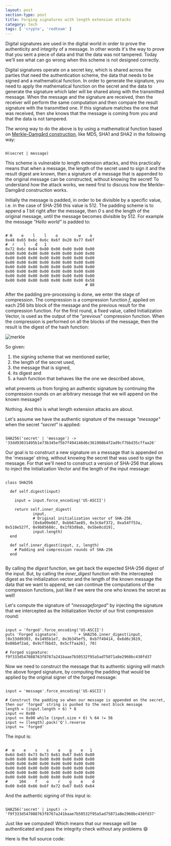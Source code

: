 ```yaml
---
layout: post
section-type: post
title: Forging signatures with length extension attacks
category: tech
tags: [ 'crypto', 'redteam' ]
---
```

Digital signatures are used in the digital world in order to prove the authenticity and integrity of a message.
In other words it's the way to prove that you sent a piece of data and that the data was not tampered.
Today we'll see what can go wrong when this scheme is not designed correctly.

Digital signatures operate on a secret key, which is shared across the parties that need the authentication scheme, the data that needs to be signed and a mathematical function.
In order to generate the signature, you need to apply the mathematical function on the secret and the data to generate the signature which later will be shared along with the transmitted message.
When the message and the signature are received, then the receiver will perform the same computation and then compare the result signature with the transmitted one.
If this signature matches the one that was received, then she knows that the message is coming from you and that the data is not tampered.

The wrong way to do the above is by using a mathematical function based on [Merkle–Damgård construction](https://en.wikipedia.org/wiki/Merkle%E2%80%93Damg%C3%A5rd_construction), like MD5, SHA1 and SHA2 in the following way:

<pre><code data-trim class="bash">
H(secret | message)
</code></pre>

This scheme is vulnerable to length extension attacks, and this practically means that when a message, the length of the secret used to sign it and the result digest are known, then a signature of a message that is appended to the original message can be constructed, without knowing the secret!
To understand how the attack works, we need first to discuss how the Merkle–Damgård construction works.

Initially the message is padded, in order to be divisible by a specific value, i.e. in the case of SHA-256 this value is 512.
The padding scheme is to append a *1* bit right after the message, then *0* s and the length of the original message, until the message becomes divisible by 512.
For example the message *"Hello world"* is padded to:

<pre><code data-trim class="bash">
# H    e    l    l    o         w    o
0x48 0x65 0x6c 0x6c 0x6f 0x20 0x77 0x6f
#  r    l    d   1
0x72 0x6c 0x64 0x80 0x00 0x00 0x00 0x00
0x00 0x00 0x00 0x00 0x00 0x00 0x00 0x00
0x00 0x00 0x00 0x00 0x00 0x00 0x00 0x00
0x00 0x00 0x00 0x00 0x00 0x00 0x00 0x00
0x00 0x00 0x00 0x00 0x00 0x00 0x00 0x00
0x00 0x00 0x00 0x00 0x00 0x00 0x00 0x00
0x00 0x00 0x00 0x00 0x00 0x00 0x00 0x00
0x00 0x00 0x00 0x00 0x00 0x00 0x00 0x58
                                   # 88
</code></pre>

After the padding pre-processing is done, we enter the stage of compression.
The compression is a compression function *f*, applied on each 256 bits block of the message and the previous result for the compression function.
For the first round, a fixed value, called Initialization Vector, is used as the output of the "previous" compression function.
When the compression is performed on all the blocks of the message, then the result is the digest of the hash function:

![merkle](https://upload.wikimedia.org/wikipedia/commons/thumb/e/ed/Merkle-Damgard_hash_big.svg/800px-Merkle-Damgard_hash_big.svg.png)

So given:

 1. the signing scheme that we mentioned earlier,
 2. the length of the secret used,
 3. the message that is signed,
 4. its digest and
 5. a hash function that behaves like the one we described above,

what prevents us from forging an authentic signature by continuing the compression rounds on an arbitrary message that we will append on the known message?

Nothing. And this is what length extension attacks are about.

Let's assume we have the authentic signature of the message *"message"* when the secret *"secret"* is applied:

<pre><code data-trim class="bash">
SHA256('secret' | 'message') -> '33dd93031495b1e73b345ef5b7f494146d6c361908b4f2ad9cf7bbd35cffaa26'
</code></pre>

Our goal is to construct a new signature on a message that is appended on the 'message' string, without knowing the secret that was used to sign the message.
For that we'll need to construct a version of SHA-256 that allows to inject the Initialization Vector and the length of the input message:

<pre><code data-trim class="ruby">
class SHA256

  def self.digest(input)

    input = input.force_encoding('US-ASCII')

    return self.inner_digest(
            input,
            # Original initialization vector of SHA-256
            [0x6a09e667, 0xbb67ae85, 0x3c6ef372, 0xa54ff53a, 0x510e527f, 0x9b05688c, 0x1f83d9ab, 0x5be0cd19],
            input.length)
  end

  def self.inner_digest(input, z, length)
    # Padding and compression rounds of SHA-256
  end

</code></pre>

By calling the *digest* function, we get back the expected SHA-256 digest of the input.
But, by calling the *inner_digest* function with the intercepted digest as the initialization vector and the length of the known message the data that we want to append, we can continue the computations of the compression functions, just like if we were the one who knows the secret as well!

Let's compute the signature of *"messageforged"* by injecting the signature that we intercepted as the Initialization Vector of our first compression round:

<pre><code data-trim class="ruby">
input = 'forged'.force_encoding('US-ASCII')
puts 'Forged signature:       ' + SHA256.inner_digest(input, [0x33dd9303, 0x1495b1e7, 0x3b345ef5, 0xb7f49414, 0x6d6c3619, 0x08b4f2ad, 0x9cf7bbd3, 0x5cffaa26], 70)

# Forged signature:       f9f333d547088763f8767a241baae7b50532f95a5ad75071a8e2960bc430fd37
</code></pre>

Now we need to construct the message that its authentic signing will match the above forged signature, by computing the padding that would be applied by the original signer of the forged message:

<pre><code data-trim class="ruby">
input = 'message'.force_encoding('US-ASCII')

# Construct the padding so when our message is appended on the secret, then our 'forged' string is pushed to the next block message
length = (input.length + 6) * 8
input << 0x80
input << 0x00 while (input.size + 6) % 64 != 56
input += [length].pack('Q').reverse
input += 'forged'
</code></pre>

The input is:

<pre><code data-trim class="bash">
#  m    e    s    s    a    g    e   1
0x6d 0x65 0x73 0x73 0x61 0x67 0x65 0x80
0x00 0x00 0x00 0x00 0x00 0x00 0x00 0x00
0x00 0x00 0x00 0x00 0x00 0x00 0x00 0x00
0x00 0x00 0x00 0x00 0x00 0x00 0x00 0x00
0x00 0x00 0x00 0x00 0x00 0x00 0x00 0x00
0x00 0x00 0x00 0x00 0x00 0x00 0x00 0x00
#     104    f    o    r    g    e    d
0x00 0x68 0x66 0x6f 0x72 0x67 0x65 0x64
</code></pre>

And the authentic signing of this input is:

<pre><code data-trim class="bash">
SHA256('secret' | input) -> 'f9f333d547088763f8767a241baae7b50532f95a5ad75071a8e2960bc430fd37'
</code></pre>

Just like we computed!
Which means that our message will be authenticated and pass the integrity check without any problems :smile:

Here is the full source code:

<script src="https://gist.github.com/PanosSakkos/58fda8b16f12a4b52790b0011322d4c9.js"></script>
